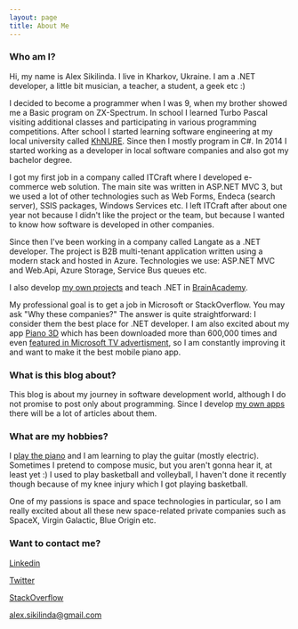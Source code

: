 ```yaml
---
layout: page
title: About Me
---
```


<!--<div class="circularProfilePic"></div>

<br> -->
                                          
### Who am I?

Hi, my name is Alex Sikilinda. I live in Kharkov, Ukraine. I am a .NET developer, a little bit musician, a teacher, a student, a geek etc :)

I decided to become a programmer when I was 9, when my brother showed me a Basic program on ZX-Spectrum.
In school I learned Turbo Pascal visiting additional classes and participating in various programming competitions. 
After school I started learning software engineering at my local university called [KhNURE](http://nure.ua/). 
Since then I mostly program in C#. In 2014 I started working as a developer in local software companies and also got my bachelor degree.

I got my first job in a company called ITCraft where I developed e-commerce web solution. The main site was written in ASP.NET MVC 3, but we used a lot of 
other technologies such as Web Forms, Endeca (search server), SSIS packages, Windows Services etc. I left ITCraft after about one year not because I didn't like
the project or the team, but because I wanted to know how software is developed in other companies.

Since then I've been working in a company called Langate as a .NET developer. The project is B2B multi-tenant application written using a modern stack and hosted in Azure.
Technologies we use: ASP.NET MVC and Web.Api, Azure Storage, Service Bus queues etc.

I also develop [my own projects](/myprojects/) and teach .NET in [BrainAcademy](http://brainacad.kh.ua/).

My professional goal is to get a job in Microsoft or StackOverflow. You may ask "Why these companies?" The answer is quite straightforward: I consider them the best place for .NET developer.
I am also excited about my app [Piano 3D](/myprojects/) which has been downloaded more than 600,000 times and even [featured in Microsoft TV advertisment](/posts/piano3d-featured-in-MS-advertisment/),
so I am constantly improving it and want to make it the best mobile piano app.

### What is this blog about?

This blog is about my journey in software development world, although I do not promise to post only about programming.
Since I develop [my own apps](/myprojects/) there will be a lot of articles about them.

### What are my hobbies?

I [play the piano](https://soundcloud.com/alex-sikilinda) and I am learning to play the guitar (mostly electric). Sometimes I pretend to compose music,
but you aren't gonna hear it, at least yet :)
I used to play basketball and volleyball, I haven't done it recently though because of my knee injury which I got playing basketball.

One of my passions is space and space technologies in particular, so I am really excited about all these new space-related private companies such as SpaceX, 
Virgin Galactic, Blue Origin etc.

### Want to contact me?

[Linkedin](https://www.linkedin.com/in/alexsikilinda?trk=nav_responsive_tab_profile)

[Twitter](https://twitter.com/AlexSikilinda)

[StackOverflow](http://stackoverflow.com/users/3565910/alex-sikilinda)

[alex.sikilinda@gmail.com](mailto:alex.sikilinda@gmail.com)
